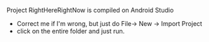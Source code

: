 Project RightHereRightNow is compiled on Android Studio
- Correct me if I'm wrong, but just do File-> New -> Import Project 
- click on the entire folder and just run.
